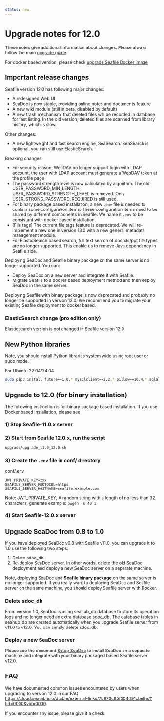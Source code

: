 ```yaml
---
status: new
---
```


# Upgrade notes for 12.0

These notes give additional information about changes.
Please always follow the main [upgrade guide](./upgrade.md).

For docker based version, please check [upgrade Seafile Docker image](./upgrade_docker.md)

## Important release changes

Seafile version 12.0 has following major changes:

* A redesigned Web UI
* SeaDoc is now stable, providing online notes and documents feature
* A new wiki module (still in beta, disabled by default)
* A new trash mechanism, that deleted files will be recorded in database for fast listing. In the old version, deleted files are scanned from library history, which is slow.

Other changes:

* A new lightweight and fast search engine, SeaSearch. SeaSearch is optional, you can still use ElasticSearch.

Breaking changes

* For security reason, WebDAV no longer support login with LDAP account, the user with LDAP account must generate a WebDAV token at the profile page
* The password strength level is now calculated by algorithm. The old USER_PASSWORD_MIN_LENGTH, USER_PASSWORD_STRENGTH_LEVEL is removed. Only USER_STRONG_PASSWORD_REQUIRED is still used.
* For binary package based installation, a new `.env` file is needed to contain some configuration items. These configuration items need to be shared by different components in Seafile. We name it `.env` to be consistant with docker based installation.
* [File tags] The current file tags feature is deprecated. We will re-implement a new one in version 13.0 with a new general metadata management module.
* For ElasticSearch based search, full text search of doc/xls/ppt file types are no longer supported. This enable us to remove Java dependency in Seafile side.

Deploying SeaDoc and Seafile binary package on the same server is no longer supported. You can:

* Deploy SeaDoc on a new server and integrate it with Seafile.
* Migrate Seafile to a docker based deployment method and then deploy SeaDoc in the same server.

Deploying Seafile with binary package is now deprecated and probably no longer be supported in version 13.0. We recommend you to migrate your existing Seafile deployment to docker based.


### ElasticSearch change (pro edition only)

Elasticsearch version is not changed in Seafile version 12.0

## New Python libraries

Note, you should install Python libraries system wide using root user or sudo mode.

For Ubuntu 22.04/24.04

```sh
sudo pip3 install future==1.0.* mysqlclient==2.2.* pillow==10.4.* sqlalchemy==2.0.* gevent==24.2.* captcha==0.6.* django_simple_captcha==0.6.* djangosaml2==1.9.* pysaml2==7.3.* pycryptodome==3.20.* cffi==1.17.0 python-ldap==3.4.* PyMuPDF==1.24.*
```

## Upgrade to 12.0 (for binary installation)

The following instruction is for binary package based installation. If you use Docker based installation, please see [](./upgrade_docker.md)

### 1) Stop Seafile-11.0.x server

### 2) Start from Seafile 12.0.x, run the script

```sh
upgrade/upgrade_11.0_12.0.sh
```

### 3) Create the `.env` file in conf/ directory

conf/.env

```env
JWT_PRIVATE_KEY=xxx
SEAFILE_SERVER_PROTOCOL=https
SEAFILE_SERVER_HOSTNAME=seafile.example.com
```

Note: JWT_PRIVATE_KEY, A random string with a length of no less than 32 characters, generate example: `pwgen -s 40 1`

### 4) Start Seafile-12.0.x server

## Upgrade SeaDoc from 0.8 to 1.0

If you have deployed SeaDoc v0.8 with Seafile v11.0, you can upgrade it to 1.0 use the following two steps:

1. Delete sdoc_db.
2. Re-deploy SeaDoc server. In other words, delete the old SeaDoc deployment and deploy a new SeaDoc server on a separate machine.

Note, deploying SeaDoc and **Seafile binary package** on the same server is no longer supported. If you really want to deploying SeaDoc and Seafile server on the same machine, you should deploy Seafile server with Docker.

### Delete sdoc_db

From version 1.0, SeaDoc is using seahub_db database to store its operation logs and no longer need an extra database sdoc_db. The database tables in seahub_db are created automatically when you upgrade Seafile server from v11.0 to v12.0. You can simply delete sdoc_db.

### Deploy a new SeaDoc server

Please see the document [Setup SeaDoc](../extension/setup_seadoc.md) to install SeaDoc on a separate machine and integrate with your binary packaged based Seafile server v12.0.


## FAQ

We have documented common issues encountered by users when upgrading to version 12.0 in our FAQ <https://cloud.seatable.io/dtable/external-links/7b976c85f504491cbe8e/?tid=0000&vid=0000>.

If you encounter any issue, please give it a check.
